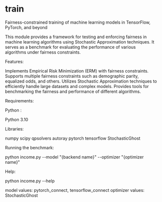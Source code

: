 # train

Fairness-constrained training of machine learning models in TensorFlow, PyTorch, and beyond

This module provides a framework for testing and enforcing fairness in machine learning algorithms using Stochastic Approximation techniques. It serves as a benchmark for evaluating the performance of various algorithms under fairness constraints.   

Features:

Implements Empirical Risk Minimization (ERM) with fairness constraints.
Supports multiple fairness constraints such as demographic parity, equalized odds, and others.
Utilizes Stochastic Approximation techniques to efficiently handle large datasets and complex models.
Provides tools for benchmarking the fairness and performance of different algorithms.


Requirements:

Python :

Python 3.10

Libraries:

numpy
scipy
qpsolvers
autoray
pytorch
tensorflow
StochasticGhost


Running the benchmark:

python income.py --model "{backend name}" --optimizer "{optimizer name}"

Help:

python income.py --help 

model values: pytorch_connect, tensorflow_connect
optimizer values: StochasticGhost


